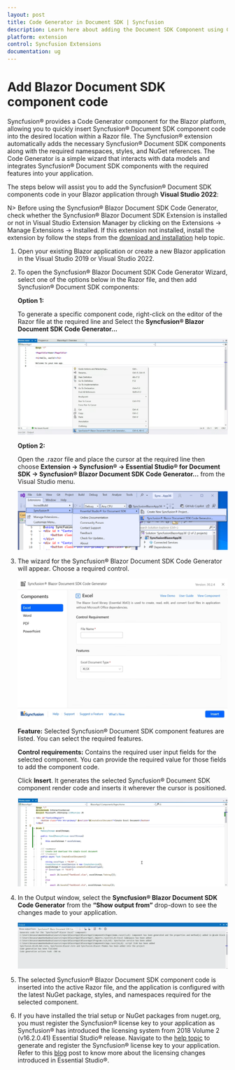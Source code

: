 ```yaml
---
layout: post
title: Code Generator in Document SDK | Syncfusion
description: Learn here about adding the Document SDK Component using Code Generator of Syncfusion Document SDK Extension for Visual Studio.
platform: extension
control: Syncfusion Extensions
documentation: ug
---
```


# Add Blazor Document SDK component code

Syncfusion® provides a Code Generator component for the Blazor platform, allowing you to quickly insert Syncfusion® Document SDK component code into the desired location within a Razor file. The Syncfusion® extension automatically adds the necessary Syncfusion® Document SDK components along with the required namespaces, styles, and NuGet references. The Code Generator is a simple wizard that interacts with data models and integrates Syncfusion® Document SDK components with the required features into your application. 

The steps below will assist you to add the Syncfusion® Document SDK components code in your Blazor application through **Visual Studio 2022**:

N> Before using the Syncfusion® Blazor Document SDK Code Generator, check whether the Syncfusion® Blazor Document SDK Extension is installed or not in Visual Studio Extension Manager by clicking on the Extensions -> Manage Extensions -> Installed. If this extension not installed, install the extension by follow the steps from the [download and installation](download-and-installation) help topic.

1. Open your existing Blazor application or create a new Blazor application in the Visual Studio 2019 or Visual Studio 2022.

2. To open the Syncfusion® Blazor Document SDK Code Generator Wizard, select one of the options below in the Razor file, and then add Syncfusion® Document SDK components:

    **Option 1:**

    To generate a specific component code, right-click on the editor of the Razor file at the required line and Select the **Syncfusion® Blazor Document SDK Code Generator...**

    ![CodeGeneratorCommand](images/Code-Generator-Command.png)

    **Option 2:**

    Open the .razor file and place the cursor at the required line then choose **Extension -> Syncfusion® -> Essential Studio® for Document SDK -> Syncfusion® Blazor Document SDK Code Generator…** from the Visual Studio menu.

    ![CodeGeneratorMenu](images/Code-Generator-Menu.png)

3. The wizard for the Syncfusion® Blazor Document SDK Code Generator will appear. Choose a required control.

    ![CodeGeneratorWizard](images/Code-Generator-MainWizard.png)

    **Feature:** Selected Syncfusion® Document SDK component features are listed. You can select the required features.

    **Control requirements:** Contains the required user input fields for the selected component. You can provide the required value for those fields to add the component code.

    Click **Insert**. It generates the selected Syncfusion® Document SDK component render code and inserts it wherever the cursor is positioned.

    ![ComponentRenderCode](images/Code-Generator-ComponentRenderCode.png)

4. In the Output window, select the **Syncfusion® Blazor Document SDK Code Generator** from the **“Show output from”** drop-down to see the changes made to your application.

    ![OutputWindow](images/Code-Generator-OutputWindow.png)

5. The selected Syncfusion® Blazor Document SDK component code is inserted into the active Razor file, and the application is configured with the latest NuGet package, styles, and namespaces required for the selected component.

6. If you have installed the trial setup or NuGet packages from nuget.org, you must register the Syncfusion® license key to your application as Syncfusion® has introduced the licensing system from 2018 Volume 2 (v16.2.0.41) Essential Studio® release. Navigate to the [help topic](https://help.syncfusion.com/common/essential-studio/licensing/overview#how-to-generate-syncfusion-license-key) to generate and register the Syncfusion® license key to your application. Refer to this [blog](https://www.syncfusion.com/blogs/post/whats-new-in-2018-volume-2) post to know more about the licensing changes introduced in Essential Studio®.
